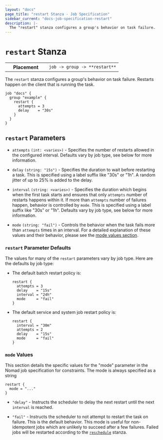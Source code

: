```yaml
---
layout: "docs"
page_title: "restart Stanza - Job Specification"
sidebar_current: "docs-job-specification-restart"
description: |-
  The "restart" stanza configures a group's behavior on task failure.
---
```


# `restart` Stanza

<table class="table table-bordered table-striped">
  <tr>
    <th width="120">Placement</th>
    <td>
      <code>job -> group -> **restart**</code>
    </td>
  </tr>
</table>

The `restart` stanza configures a group's behavior on task failure. Restarts
happen on the client that is running the task.

```hcl
job "docs" {
  group "example" {
    restart {
      attempts = 3
      delay    = "30s"
    }
  }
}
```

## `restart` Parameters

- `attempts` `(int: <varies>)` - Specifies the number of restarts allowed in the
  configured interval. Defaults vary by job type, see below for more
  information.

- `delay` `(string: "15s")` - Specifies the duration to wait before restarting a
  task. This is specified using a label suffix like "30s" or "1h". A random
  jitter of up to 25% is added to the delay.

- `interval` `(string: <varies>)` - Specifies the duration which begins when the
  first task starts and ensures that only `attempts` number of restarts happens
  within it. If more than `attempts` number of failures happen, behavior is
  controlled by `mode`. This is specified using a label suffix like "30s" or
  "1h". Defaults vary by job type, see below for more information.

- `mode` `(string: "fail")` - Controls the behavior when the task fails more
  than `attempts` times in an interval. For a detailed explanation of these
  values and their behavior, please see the [mode values section](#mode-values).

### `restart` Parameter Defaults

The values for many of the `restart` parameters vary by job type. Here are the
defaults by job type:

- The default batch restart policy is:

    ```hcl
    restart {
      attempts = 3
      delay    = "15s"
      interval = "24h"
      mode     = "fail"
    }
    ```

- The default service and system job restart policy is:

    ```hcl
    restart {
      interval = "30m"
      attempts = 2
      delay    = "15s"
      mode     = "fail"
    }
    ```


### `mode` Values

This section details the specific values for the "mode" parameter in the Nomad
job specification for constraints. The mode is always specified as a string

```hcl
restart {
  mode = "..."
}
```

- `"delay"` - Instructs the scheduler to delay the next restart until the next
  `interval` is reached.

- `"fail"` - Instructs the scheduler to not attempt to restart the task on
  failure. This is the default behavior. This mode is useful for non-idempotent jobs which are unlikely to
  succeed after a few failures. Failed jobs will be restarted according to
  the [`reschedule`](/docs/job-specification/reschedule.html) stanza.
